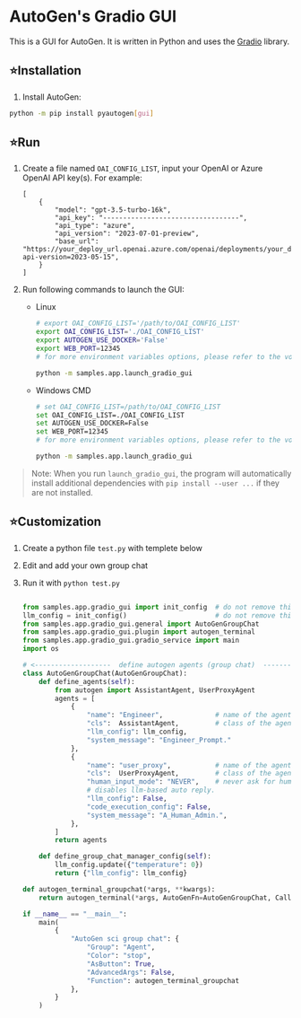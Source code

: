 # AutoGen's Gradio GUI

This is a GUI for AutoGen. It is written in Python and uses the [Gradio](https://gradio.app/) library.

## ⭐Installation

1. Install AutoGen:

```bash
python -m pip install pyautogen[gui]
```

## ⭐Run

1. Create a file named `OAI_CONFIG_LIST`, input your OpenAI or Azure OpenAI API key(s). For example:

    ```
    [
        {
            "model": "gpt-3.5-turbo-16k",
            "api_key": "----------------------------------",
            "api_type": "azure",
            "api_version": "2023-07-01-preview",
            "base_url": "https://your_deploy_url.openai.azure.com/openai/deployments/your_deploy_name/chat/completions?api-version=2023-05-15",
        }
    ]
    ```

2. Run following commands to launch the GUI:

    - Linux
        ```bash
        # export OAI_CONFIG_LIST='/path/to/OAI_CONFIG_LIST'
        export OAI_CONFIG_LIST='./OAI_CONFIG_LIST'
        export AUTOGEN_USE_DOCKER='False'
        export WEB_PORT=12345
        # for more environment variables options, please refer to the void terminal project

        python -m samples.app.launch_gradio_gui
        ```

    - Windows CMD

        ```bash
        # set OAI_CONFIG_LIST=/path/to/OAI_CONFIG_LIST
        set OAI_CONFIG_LIST=./OAI_CONFIG_LIST
        set AUTOGEN_USE_DOCKER=False
        set WEB_PORT=12345
        # for more environment variables options, please refer to the void terminal project

        python -m samples.app.launch_gradio_gui
        ```


> Note:
> When you run `launch_gradio_gui`, the program will automatically install additional dependencies with `pip install --user ...` if they are not installed.

## ⭐Customization


1. Create a python file `test.py` with templete below
2. Edit and add your own group chat
3. Run it with `python test.py`

    ```python

    from samples.app.gradio_gui import init_config  # do not remove this line.
    llm_config = init_config()                      # do not remove this line.
    from samples.app.gradio_gui.general import AutoGenGroupChat
    from samples.app.gradio_gui.plugin import autogen_terminal
    from samples.app.gradio_gui.gradio_service import main
    import os

    # <-------------------  define autogen agents (group chat)  ------------------->
    class AutoGenGroupChat(AutoGenGroupChat):
        def define_agents(self):
            from autogen import AssistantAgent, UserProxyAgent
            agents = [
                {
                    "name": "Engineer",             # name of the agent.
                    "cls":  AssistantAgent,         # class of the agent.
                    "llm_config": llm_config,
                    "system_message": "Engineer_Prompt."
                },
                {
                    "name": "user_proxy",           # name of the agent.
                    "cls":  UserProxyAgent,         # class of the agent.
                    "human_input_mode": "NEVER",    # never ask for human input.
                    # disables llm-based auto reply.
                    "llm_config": False,
                    "code_execution_config": False,
                    "system_message": "A_Human_Admin.",
                },
            ]
            return agents

        def define_group_chat_manager_config(self):
            llm_config.update({"temperature": 0})
            return {"llm_config": llm_config}

    def autogen_terminal_groupchat(*args, **kwargs):
        return autogen_terminal(*args, AutoGenFn=AutoGenGroupChat, Callback=f"{os.path.basename(__file__).split('.py')[0]}->autogen_terminal_fn_02", **kwargs)

    if __name__ == "__main__":
        main(
            {
                "AutoGen sci group chat": {
                    "Group": "Agent",
                    "Color": "stop",
                    "AsButton": True,
                    "AdvancedArgs": False,
                    "Function": autogen_terminal_groupchat
                },
            }
        )
    ```
